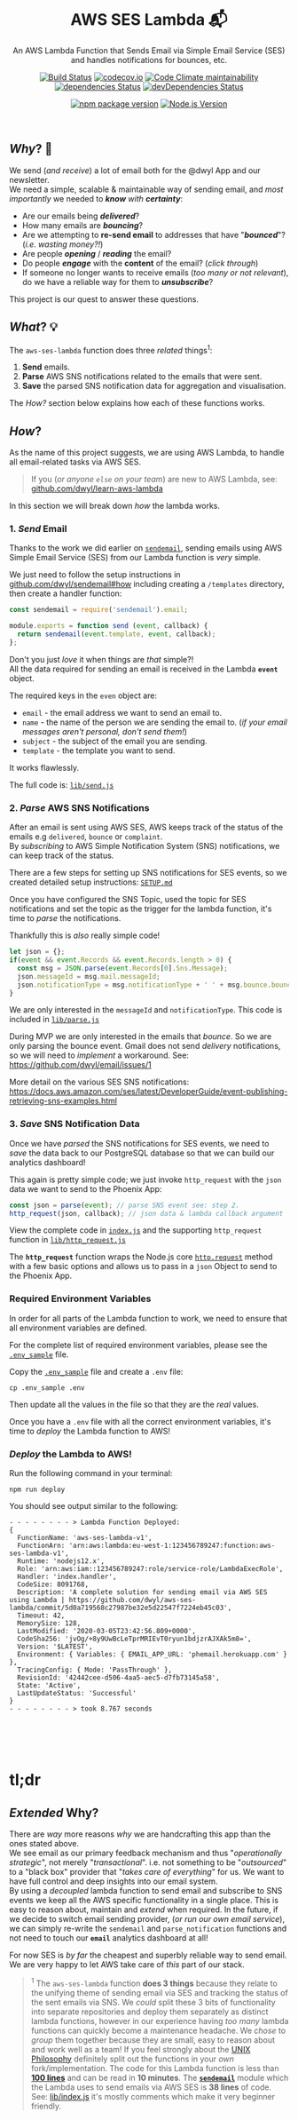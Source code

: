 <div align="center">

# AWS SES Lambda 📬

An AWS Lambda Function that Sends Email
via Simple Email Service (SES)
and handles notifications for bounces, etc.


[![Build Status](https://img.shields.io/travis/dwyl/aws-ses-lambda/master.svg?style=flat-square)](https://travis-ci.org/dwyl/aws-ses-lambda)
[![codecov.io](https://img.shields.io/codecov/c/github/dwyl/aws-ses-lambda/master.svg?style=flat-square)](http://codecov.io/github/dwyl/aws-ses-lambda?branch=master)
[![Code Climate maintainability](https://img.shields.io/codeclimate/maintainability/dwyl/aws-ses-lambda?color=brightgreen&style=flat-square)](https://codeclimate.com/github/dwyl/aws-ses-lambda)
[![dependencies Status](https://david-dm.org/dwyl/aws-ses-lambda/status.svg?style=flat-square)](https://david-dm.org/dwyl/aws-ses-lambda)
[![devDependencies Status](https://david-dm.org/dwyl/aws-ses-lambda/dev-status.svg?style=flat-square)](https://david-dm.org/dwyl/aws-ses-lambda?type=dev)
<!-- [![HitCount](http://hits.dwyl.com/dwyl/aws-ses-lambda.svg)](http://hits.dwyl.com/dwyl/aws-ses-lambda) -->
[![npm package version](https://img.shields.io/npm/v/aws-ses-lambda.svg?color=brightgreen&style=flat-square)](https://www.npmjs.com/package/dpl)
[![Node.js Version](https://img.shields.io/node/v/aws-ses-lambda.svg?style=flat-square "Only Node.js v12 LTS supported")](http://nodejs.org/download/)


</div>
<br />

## _Why_? 🤷

We send (_and receive_) a lot of email
both for the @dwyl App
and our newsletter. <br />
We need a simple, scalable & maintainable way of sending email,
and _most importantly_ we needed to _**know** with **certainty**_:

+ Are our emails being ***delivered***?
+ How many emails are ***bouncing***?
+ Are we attempting to **re-send email**
to addresses that have "***bounced***"?
(_i.e. wasting money?!_)
+ Are people ***opening*** / ***reading*** the email?
+ Do people ***engage*** with the **content** of the email? (_click through_)
+ If someone no longer wants to receive emails (_too many or not relevant_),
do we have a reliable way for them to ***unsubscribe***?

This project is our quest to answer these questions.


## _What_? 💡

The `aws-ses-lambda` function does three _related_ things<sup>1</sup>:

1. **Send** emails.
2. **Parse** AWS SNS notifications related to the emails that were sent.
3. **Save** the parsed SNS notification data for aggregation and visualisation.

The _How?_ section below explains
how each of these functions works.


## _How_?

As the name of this project suggests, we are using AWS Lambda,
to handle all email-related tasks via AWS SES.

> If you (_or anyone `else` on your team_) are new to AWS Lambda,
see:
[github.com/dwyl/learn-aws-lambda](https://github.com/dwyl/learn-aws-lambda)

In this section we will break down _how_ the lambda works.


### 1. _Send_ Email

Thanks to the work we did earlier on
[`sendemail`](https://github.com/dwyl/sendemail),
sending emails using AWS Simple Email Service (SES)
from our Lambda function is _very_ simple.

We just need to follow the setup instructions in
[github.com/dwyl/sendemail#how](https://github.com/dwyl/sendemail#how-)
including creating a `/templates` directory,
then create a handler function:


```js
const sendemail = require('sendemail').email;

module.exports = function send (event, callback) {
  return sendemail(event.template, event, callback);
};
```

Don't you just _love_ it when things are _that_ simple?! <br />
All the data required for sending an email
is received in the Lambda **`event`** object.

The required keys in the `even` object are:
+ `email` - the email address we want to send an email to.
+ `name` - the name of the person we are sending the email to.
  (_if your email messages aren't personal, don't send them!_)
+ `subject` - the subject of the email you are sending.
+ `template` - the template you want to send.

It works flawlessly.

<!-- Insert screenshot of received email -->


The full code is:
[`lib/send.js`](https://codecov.io/gh/dwyl/aws-ses-lambda/src/master/lib/send.js)



### 2. _Parse_ AWS SNS Notifications

After an email is sent using AWS SES,
AWS keeps track of the status of the emails
e.g `delivered`, `bounce` or `complaint`. <br />
By _subscribing_ to AWS Simple Notification System (SNS)
notifications, we can keep track of the status.

There are a few steps
for setting up SNS notifications for SES events,
so we created detailed setup instructions:
[`SETUP.md`](https://github.com/dwyl/aws-ses-lambda/blob/master/SETUP.md)

Once you have configured the SNS Topic,
used the topic for SES notifications
and set the topic as the trigger for the lambda function,
it's time to _parse_ the notifications.

Thankfully this is _also_ really simple code!

```js
let json = {};
if(event && event.Records && event.Records.length > 0) {
  const msg = JSON.parse(event.Records[0].Sns.Message);
  json.messageId = msg.mail.messageId;
  json.notificationType = msg.notificationType + ' ' + msg.bounce.bounceType;
}
```

We are only interested in the `messageId` and `notificationType`.
This code is included in
[`lib/parse.js`](https://github.com/dwyl/aws-ses-lambda/blob/master/lib/parse.js)


During MVP we are only interested in the emails that _bounce_.
So we are only parsing the bounce event.
Gmail does not send _delivery_ notifications,
so we will need to _implement_ a workaround.
See: https://github.com/dwyl/email/issues/1

More detail on the various SES SNS notifications:
https://docs.aws.amazon.com/ses/latest/DeveloperGuide/event-publishing-retrieving-sns-examples.html



### 3. _Save_ SNS Notification Data

Once we have _parsed_ the SNS notifications for SES events,
we need to _save_ the data back to our PostgreSQL database
so that we can build our analytics dashboard!

This again is pretty simple code;
we just invoke `http_request`
with the `json` data we want to send to the Phoenix App:

```js
const json = parse(event); // parse SNS event see: step 2.
http_request(json, callback); // json data & lambda callback argument
```

View the complete code in [`index.js`]()
and the supporting `http_request` function in
[`lib/http_request.js`]()

The **`http_request`** function wraps the Node.js core
[`http.request`](https://nodejs.org/api/http.html#http_http_request_options_callback)
method with a few basic options
and allows us to pass in a `json` Object
to send to the Phoenix App.

### Required Environment Variables

In order for all parts of the Lambda function to work,
we need to ensure that all environment variables are defined.

For the complete list of required environment variables,
please see the [`.env_sample`](https://github.com/dwyl/aws-ses-lambda/blob/master/.env_sample) file.

Copy the [`.env_sample`](https://github.com/dwyl/aws-ses-lambda/blob/master/.env_sample) file and create a `.env` file:

```
cp .env_sample .env
```

Then update all the values in the file
so that they are the _real_ values.


Once you have a `.env` file with all the correct environment variables,
it's time to _deploy_ the Lambda function to AWS!

### _Deploy_ the Lambda to AWS!

Run the following command in your terminal:

```
npm run deploy
```

You should see output similar to the following:

```
- - - - - - - - > Lambda Function Deployed:
{
  FunctionName: 'aws-ses-lambda-v1',
  FunctionArn: 'arn:aws:lambda:eu-west-1:123456789247:function:aws-ses-lambda-v1',
  Runtime: 'nodejs12.x',
  Role: 'arn:aws:iam::123456789247:role/service-role/LambdaExecRole',
  Handler: 'index.handler',
  CodeSize: 8091768,
  Description: 'A complete solution for sending email via AWS SES using Lambda | https://github.com/dwyl/aws-ses-lambda/commit/5d0a719568c27987be32e5d22547f7224eb45c03',
  Timeout: 42,
  MemorySize: 128,
  LastModified: '2020-03-05T23:42:56.809+0000',
  CodeSha256: 'jvOg/+8y9UwBcLeTprMRIEvT0ryun1bdjzrAJXAk5m8=',
  Version: '$LATEST',
  Environment: { Variables: { EMAIL_APP_URL: 'phemail.herokuapp.com' } },
  TracingConfig: { Mode: 'PassThrough' },
  RevisionId: '42442cee-d506-4aa5-aec5-d7fb73145a58',
  State: 'Active',
  LastUpdateStatus: 'Successful'
}
- - - - - - - - > took 8.767 seconds
```





<br /> <br /> <br />

# tl;dr

## _Extended_ Why?

There are _way_ more reasons
_why_ we are handcrafting this app
than the ones stated above. <br />
We see email as our primary feedback mechanism
and thus "_operationally strategic_",
not merely "_transactional_".
i.e. not something to be "_outsourced_"
to a "black box" provider that "_takes care of everything_" for us.
We want to have full control and deep insights into our email system. <br />
By using a _decoupled_ lambda function to send email
and subscribe to SNS events
we keep all the AWS specific
functionality in a single place.
This is easy to reason about, maintain and _extend_ when required.
In the future, if we decide to switch email sending provider,
(_or run our own email service_),
we can simply re-write the `sendemail`
and `parse_notification` functions
and not need to touch our **`email`** analytics dashboard at all!

For now SES is _by far_ the cheapest
and superbly reliable way to send email.
We are very happy to let AWS take care of _this_ part of our stack.


> <sup>1</sup> The `aws-ses-lambda` function **does 3 things**
because they relate to the unifying theme of
sending email via SES and tracking the status of the sent emails via SNS.
We _could_ split these 3 bits of functionality into separate repositories
and deploy them separately as distinct lambda functions,
however in our experience having _too many_ lambda functions
can quickly become a maintenance headache.
We _chose_ to _group_ them together
because they are small, easy to reason about
and work well as a team!
If you feel strongly about the
[UNIX Philosophy](https://en.wikipedia.org/wiki/Unix_philosophy#Do_One_Thing_and_Do_It_Well)
definitely split out the functions in your _own_ fork/implementation.
> The code for this Lambda function is less than
[**100 lines**](https://codecov.io/gh/dwyl/aws-ses-lambda/tree/master/lib)
and can be read in **10 minutes**.
The [**`sendemail`**](https://github.com/dwyl/sendemail) module
which the Lambda uses to send emails via AWS SES is **38 lines** of code. See:
[lib/index.js](https://codecov.io/gh/dwyl/sendemail/src/master/lib/index.js)
it's mostly comments which make it very beginner friendly.
